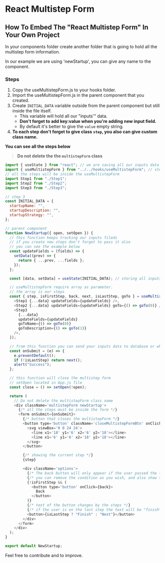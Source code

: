 # React Multistep Form

## How To Embed The "React Multistep Form" In Your Own Project

In your components folder create another folder that is going to hold all the multistep form information.

In our example we are using 'newStartup', you can give any name to the component.

### Steps

1. Copy the useMultistepForm.js to your hooks folder.
2. Import the useMultistepForm.js in the parent component that you created.
3. Create `INITIAL_DATA` variable outside from the parent component but still inside the file itself.
   - This variable will hold all our "inputs'" data.
   - **Don't forget to add key:value when you're adding new input field.**
   - By default it's better to give the `value` empty string.
4. **To each step don't forget to give class `step`, you also can give custom class name.**

**You can see all the steps below**

> **Do not delete the the `multistepForm` class**

```js
import { useState } from "react"; // we are saving all our inputs data in the state
import { useMultistepForm } from "../../hooks/useMultistepForm"; // step 2
// all the steps will be inside the useMultistepForm
import Step1 from "./Step1";
import Step2 from "./Step2";
import Step3 from "./Step3";

// step 3
const INITIAL_DATA = {
  startupName: "",
  startupDescription: "",
  startupStrategy: "",
};

// parent component
function NewStartup({ open, setOpen }) {
  // this function keeps tracking our inputs fileds
  // if you create new steps don't forget to pass it also
  // you can see the example below
  const updateFields = (fields) => {
    setData((prev) => {
      return { ...prev, ...fields };
    });
  };

  const [data, setData] = useState(INITIAL_DATA); // storing all inputs data

  // useMultistepForm require array as parameter.
  // the array is our steps
  const { step, isFirstStep, back, next, isLastStep, goTo } = useMultistepForm([
    <Step1 {...data} updateFields={updateFields} />,
    <Step2 {...data} updateFields={updateFields} goTo={() => goTo(0)} />,
    <Step3
      {...data}
      updateFields={updateFields}
      goToName={() => goTo(0)}
      goToDescription={() => goTo(1)}
    />,
  ]);

  // from this function you can send your inputs data to database or whatever you want to do with your data
  const onSubmit = (e) => {
    e.preventDefault();
    if (!isLastStep) return next();
    alert("Success");
  };

  // this function will close the multistep form
  // setOpen located in App.js file
  const close = () => setOpen(!open);

  return (
    // Do not delete the multistepForm class name
    <div className='multistepForm newStartup'>
      {/* all the steps must be inside the form */}
      <form onSubmit={onSubmit}>
        {/* button that closes the multistepForm */}
        <button type='button' className='closeMultistepFormBtn' onClick={close}>
          <svg viewBox='0 0 24 24'>
            <line x1='18' y1='6' x2='6' y2='18'></line>
            <line x1='6' y1='6' x2='18' y2='18'></line>
          </svg>
        </button>

        {/* showing the current step */}
        {step}

        <div className='options'>
          {/* The back button will only appear if the user passed the first step */}
          {/* you can remove the condition as you wish, and also show the back button in the first step */}
          {!isFirstStep && (
            <button type='button' onClick={back}>
              Back
            </button>
          )}
          {/* text of the button changes by the steps */}
          {/* if the user is on the last step the text will be "finish" insted "next" */}
          <button>{isLastStep ? "Finish" : "Next"}</button>
        </div>
      </form>
    </div>
  );
}

export default NewStartup;
```

Feel free to contribute and to improve.
